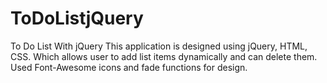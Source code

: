 # ToDoListjQuery
To Do List With jQuery
This application is designed using jQuery, HTML, CSS.
Which allows user to add list items dynamically and can delete them.
Used Font-Awesome icons and fade functions for design.
